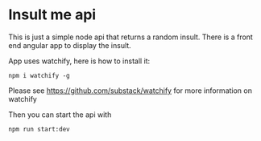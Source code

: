 # Insult me api

This is just a simple node api that returns a random insult. There is a front end angular app to display the insult. 

App uses watchify, here is how to install it:

```
npm i watchify -g
```

Please see https://github.com/substack/watchify for more information on watchify

Then you can start the api with

```
npm run start:dev
```


